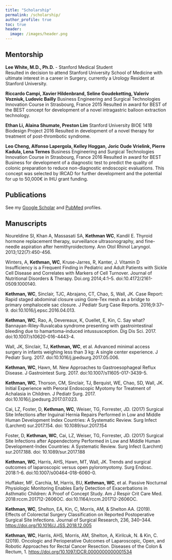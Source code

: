 ```yaml
---
title: "Scholarship"
permalink: /scholarship/
author_profile: true
toc: true
header:
  image: /images/header.png
---
```


## Mentorship

**Lee White, M.D., Ph.D.** - Stanford Medical Student	
Resulted in decision to attend Stanford University School of Medicine with ultimate interest in a career in Surgery, currently a Urology Resident at Stanford University.

**Riccardo Campi, Xavier Hildenbrand, Seline Goudeketting, Valeriv Vozniuk, Ludovic Bailly**
Business Engineering and Surgical Technologies Innovation Course in Strasbourg, France	2015
Resulted in award for BEST of the BEST concept for development of a novel intragastric balloon extraction technology.

**Ethan Li, Alaina Shumate, Preston Lim**
Stanford University BIOE 141B Biodesign Project	2016
Resulted in development of a novel therapy for treatment of post-thrombotic syndrome.

**Leo Cheng, Alfonso Lapergola, Kelley Hoggan, Joric Oude Vrielink, Pierre Kadula, Lena Ternes**
Business Engineering and Surgical Technologies Innovation Course in Strasbourg, France	2016
Resulted in award for BEST Business for development of a diagnostic test to predict the quality of colonic preparation to reduce non-diagnostic endoscopic evaluations. This concept was selected by IRCAD for further development and the potential for up to 50,000€ in IHU grant funding.


## Publications

See my [Google Scholar](https://scholar.google.com/citations?user=Q43MriQAAAAJ&hl=en) and [PubMed](https://www.ncbi.nlm.nih.gov/pubmed/?term=william+kethman) profiles.

## Manuscripts

Noureldine SI, Khan A, Massasati SA, **Kethman WC**, Kandil E. Thyroid hormone replacement therapy, surveillance ultrasonography, and fine-needle aspiration after hemithyroidectomy. Ann Otol Rhinol Laryngol. 2013;122(7):450-456. 

Winters, A, **Kethman, WC**, Kruse-Jarres, R, Kanter, J. Vitamin D Insufficiency is a Frequent Finding in Pediatric and Adult Patients with Sickle Cell Disease and Correlates with Markers of Cell Turnover. Journal of Nutritional Disorders & Therapy. Doi.org 2014;4:1–5. doi:10.4172/2161-0509.1000140.

**Kethman, WC**, Sinclair, TJC, Abrajano, CT, Chao, S, Wall, JK. Case Report: Rapid staged abdominal closure using Gore-Tex mesh as a bridge to primary omphalocele sac closure. J Pediatr Surg Case Reports. 2016;9:37–9. doi:10.1016/j.epsc.2016.04.013.

**Kethman, WC**, Rao, A, Devereaux, K, Ouellet, E, Kin, C. Say what? Bannayan-Riley-Ruvalcaba syndrome presenting with gastrointestinal bleeding due to hamartoma-induced intussusception. Dig Dis Sci. 2017. doi:10.1007/s10620-016-4443-4.

Wall, JK, Sinclair, TJ, **Kethman, WC**, et al. Advanced minimal access surgery in infants weighing less than 3 kg: A single center experience. J Pediatr Surg. 2017. doi:10.1016/j.jpedsurg.2017.05.006.

**Kethman, WC**, Hawn, M. New Approaches to Gastroesophageal Reflux Disease. J Gastrointest Surg. 2017. doi:10.1007/s11605-017-3439-5.

**Kethman, WC**, Thorson, CM, Sinclair, TJ, Berquist, WE, Chao, SD, Wall, JK. Initial Experience with Peroral Endoscopic Myotomy for Treatment of Achalasia in Children. J Pediatr Surg. 2017. doi:10.1016/j.jpedsurg.2017.07.023.

Cai, LZ, Foster, D, **Kethman, WC**, Weiser, TG, Forrester, JD. (2017) Surgical Site Infections after Inguinal Hernia Repairs Performed in Low and Middle Human Development Index Countries: A Systematic Review. Surg Infect (Larchmt) sur.2017.154. doi: 10.1089/sur.2017.154

Foster, D, **Kethman, WC**, Cai, LZ, Weiser, TG, Forrester, JD. (2017) Surgical Site Infections after Appendectomy Performed in Low and Middle Human Development-Index Countries: A Systematic Review. Surg Infect (Larchmt) sur.2017.188. doi: 10.1089/sur.2017.188

**Kethman, WC**, Harris, AHS, Hawn, MT, Wall, JK. Trends and surgical outcomes of laparoscopic versus open pyloromyotomy. Surg Endosc. 2018:1-6. doi:10.1007/s00464-018-6060-0.

Huffaker, MF, Carchia, M, Harris, BU, **Kethman, WC**, et al. Passive Nocturnal Physiologic Monitoring Enables Early Detection of Exacerbations in Asthmatic Children: A Proof of Concept Study. Am J Respir Crit Care Med. 2018:rccm.201712-2606OC. doi:10.1164/rccm.201712-2606OC.

**Kethman, WC**, Shelton, EA, Kin, C, Morris, AM, & Shelton AA. (2019). Effects of Colorectal Surgery Classification on Reported Postoperative Surgical Site Infections. Journal of Surgical Research, 236, 340–344. https://doi.org/10.1016/J.JSS.2018.12.005

**Kethman, WC**, Harris, AHS, Morris, AM, Shelton, A, Kirilcuk, N. & Kin, C. (2019). Oncologic and Perioperative Outcomes of Laparoscopic, Open, and Robotic Approaches for Rectal Cancer Resection. Diseases of the Colon & Rectum, 1. https://doi.org/10.1097/DCR.0000000000001534

